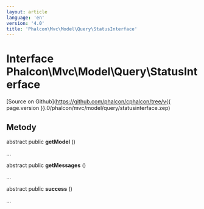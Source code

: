 ```yaml
---
layout: article
language: 'en'
version: '4.0'
title: 'Phalcon\Mvc\Model\Query\StatusInterface'
---
```

# Interface **Phalcon\Mvc\Model\Query\StatusInterface**

[Source on Github](https://github.com/phalcon/cphalcon/tree/v{{ page.version }}.0/phalcon/mvc/model/query/statusinterface.zep)

## Metody

abstract public **getModel** ()

...

abstract public **getMessages** ()

...

abstract public **success** ()

...